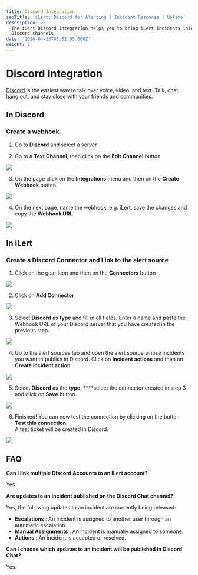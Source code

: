 ```yaml
---
title: Discord Integration
seoTitle: 'iLert: Discord for Alerting | Incident Response | Uptime'
description: >-
  The iLert Discord Integration helps you to bring iLert incidents into your
  Discord channels
date: '2020-04-23T05:02:05.000Z'
weight: 1
---
```


# Discord Integration

[Discord](https://discord.com/) is the easiest way to talk over voice, video, and text. Talk, chat, hang out, and stay close with your friends and communities.

## In Discord <a id="in-discord"></a>

### Create a webhook <a id="create-webhook"></a>

1. Go to **Discord** and select a server

2. Go to a **Text Channel**, then click on the **Edit Channel** button

![](../.gitbook/assets/screenshot_2021-07-02_at_10_56_32.png)

3. On the page click on the **Integrations** menu and then on the **Create Webhook** button

![](../.gitbook/assets/general_-_discord%20%281%29.png)

4. On the next page, name the webhook, e.g. iLert, save the changes and copy the **Webhook URL**

![](../.gitbook/assets/general_-_discord.png)

## In iLert <a id="in-ilert"></a>

### Create a Discord Connector and Link to the alert source <a id="create-alarm-source"></a>

1. Click on the gear icon and then on the **Connectors** button

![](../.gitbook/assets/go_to_connectors%20%284%29.png)

2. Click on **Add Connector**

![](../.gitbook/assets/create_connector_button%20%282%29.png)

3. Select **Discord** as **type** and fill in all fields. Enter a name and paste the Webhook URL of your Discord server that you have created in the previous step.

![](../.gitbook/assets/ilert%20%2888%29.png)

4. Go to the alert sources tab and open the alert source whose incidents you want to publish in Discord. Click on **Incident actions** and then on **Create incident action**.

![](../.gitbook/assets/new_incident_action%20%2812%29.png)

5. Select **Discord** as the **type**, ****select the connector created in step 3 and click on **Save** button.

![](../.gitbook/assets/ilert%20%2887%29.png)

6. Finished! You can now test the connection by clicking on the button **Test this connection**.  
A test ticket will be created in Discord.

![](../.gitbook/assets/ilert%20%2889%29.png)

## FAQ <a id="faq"></a>

**Can I link multiple Discord Accounts to an iLert account?**

Yes.

**Are updates to an incident published on the Discord Chat channel?**

Yes, the following updates to an incident are currently being released:

* **Escalations** : An incident is assigned to another user through an automatic escalation.
* **Manual Assignments** : An incident is manually assigned to someone.
* **Actions** : An incident is accepted or resolved.

**Can I choose which updates to an incident will be published in Discord Chat?**

Yes.

